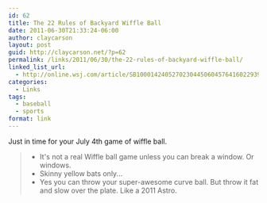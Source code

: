```yaml
---
id: 62
title: The 22 Rules of Backyard Wiffle Ball
date: 2011-06-30T21:33:24-06:00
author: claycarson
layout: post
guid: http://claycarson.net/?p=62
permalink: /links/2011/06/30/the-22-rules-of-backyard-wiffle-ball/
linked_list_url:
  - http://online.wsj.com/article/SB10001424052702304450604576416022939358358.html
categories:
  - Links
tags:
  - baseball
  - sports
format: link
---
```

Just in time for your July 4th game of wiffle ball.

<blockquote>
  <ul>
  <li>It's not a real Wiffle ball game unless you can break a window. Or windows.</li>
  <li>Skinny yellow bats only...</li>
  <li>Yes you can throw your super-awesome curve ball. But throw it fat and slow over the plate. Like a 2011 Astro.</li>
  </ul>
</blockquote>